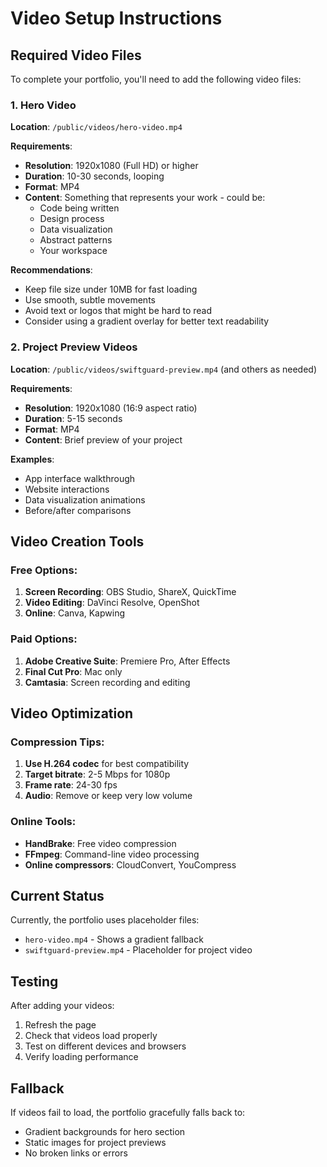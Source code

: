 # Video Setup Instructions

## Required Video Files

To complete your portfolio, you'll need to add the following video files:

### 1. Hero Video
**Location**: `/public/videos/hero-video.mp4`

**Requirements**:
- **Resolution**: 1920x1080 (Full HD) or higher
- **Duration**: 10-30 seconds, looping
- **Format**: MP4
- **Content**: Something that represents your work - could be:
  - Code being written
  - Design process
  - Data visualization
  - Abstract patterns
  - Your workspace

**Recommendations**:
- Keep file size under 10MB for fast loading
- Use smooth, subtle movements
- Avoid text or logos that might be hard to read
- Consider using a gradient overlay for better text readability

### 2. Project Preview Videos
**Location**: `/public/videos/swiftguard-preview.mp4` (and others as needed)

**Requirements**:
- **Resolution**: 1920x1080 (16:9 aspect ratio)
- **Duration**: 5-15 seconds
- **Format**: MP4
- **Content**: Brief preview of your project

**Examples**:
- App interface walkthrough
- Website interactions
- Data visualization animations
- Before/after comparisons

## Video Creation Tools

### Free Options:
1. **Screen Recording**: OBS Studio, ShareX, QuickTime
2. **Video Editing**: DaVinci Resolve, OpenShot
3. **Online**: Canva, Kapwing

### Paid Options:
1. **Adobe Creative Suite**: Premiere Pro, After Effects
2. **Final Cut Pro**: Mac only
3. **Camtasia**: Screen recording and editing

## Video Optimization

### Compression Tips:
1. **Use H.264 codec** for best compatibility
2. **Target bitrate**: 2-5 Mbps for 1080p
3. **Frame rate**: 24-30 fps
4. **Audio**: Remove or keep very low volume

### Online Tools:
- **HandBrake**: Free video compression
- **FFmpeg**: Command-line video processing
- **Online compressors**: CloudConvert, YouCompress

## Current Status

Currently, the portfolio uses placeholder files:
- `hero-video.mp4` - Shows a gradient fallback
- `swiftguard-preview.mp4` - Placeholder for project video

## Testing

After adding your videos:
1. Refresh the page
2. Check that videos load properly
3. Test on different devices and browsers
4. Verify loading performance

## Fallback

If videos fail to load, the portfolio gracefully falls back to:
- Gradient backgrounds for hero section
- Static images for project previews
- No broken links or errors 